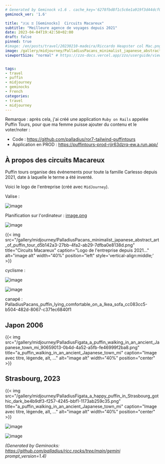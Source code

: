 ```yaml
---
# Generated by Geminock v1.6 . cache_key='6278fbd8f1c5c6e1a919f3d44dcf0eecd5d129d55207d50d9c79b82118531c88-fr.yaml'
geminock_ver: '1.6'

title: "🇫🇷 ♊ [Geminocks]  Circuits Macareux"
subtitle: "Meilleure agence de voyages depuis 2021"
date: 2023-04-04T19:42:58+02:00
draft: false
pinned: true
#image: /en/posts/travel/20230210-madeira/Riccardo Heapster col Mac.png
image: /gallery/midjourney/PalladiusPacans_minimalist_japanese_abstract_art_of_puffin_tour_d5b142a3-27bb-4fa2-ab29-7dfba0e8138d.png
viewportSize: "normal" # https://zzo-docs.vercel.app/zzo/userguide/viewportsize/


tags:
- travel
- puffin
- midjourney
- geminocks
- French
categories:
- travel
- midjourney
---
```


Remarque : après cela, j'ai créé une application `Ruby on Rails` appelée Puffin Tours, pour que ma femme puisse ajouter
du contenu et le voter/noter :

* Code : <https://github.com/palladius/ror7-tailwind-puffintours>
* Application en PROD : <https://puffintours-prod-rjjr63dzrq-ew.a.run.app/>


## À propos des circuits Macareux

Puffin tours organise des événements pour toute la famille Carlesso depuis 2021, date à laquelle le terme a été inventé.

Voici le logo de l'entreprise (créé avec `MidJourney`).

Valise :

![image](/gallery/midjourney/PalladiusPacans_a_puffin_sleeping_in_a_bed_with_beside_an_open__3d7dfdd9-fb23-4750-97e8-e59cbe642a73.png)

Planification sur l'ordinateur : [image.png](http://localhost:1313/gallery/midjourney/PalladiusPacans_a_puffin_with_yellow_hat_typing_on_his_Macbook__51a145b4-4ef0-4ccc-85fa-0c29f503b4e0.png)

![image](http://localhost:1313/gallery/midjourney/PalladiusPacans_puffin_riding_a_Vespa_in_the_style_of_pixar_4edc730f-84a2-4431-818e-1f43900daafa.png)

{{< img
    src="/gallery/midjourney/PalladiusPacans_minimalist_japanese_abstract_art_of_puffin_tour_d5b142a3-27bb-4fa2-ab29-7dfba0e8138d.png"
    title="Circuits Macareux"
    caption="Logo de l'entreprise depuis 2021..." alt="image alt" width="40%" position="left" style='vertical-align:middle;' >}}

cyclisme :

![image](/gallery/midjourney/PalladiusPacans_a_puffin_riding_a_Colnago_bike_up_the_mountains_007a3bde-d52d-4061-8001-eb47da59e025.png)

![image](/gallery/midjourney/PalladiusPacans_a_puffin_eating_spaghetti_al_pesto_e71089ff-00b4-4bba-ad15-a04f284d5d27.png)

canapé : PalladiusPacans_puffin_lying_comfortable_on_a_Ikea_sofa_cc083cc5-b504-482d-8067-c371ec6840f1

## Japon 2006

{{< img src="/gallery/midjourney/PalladiusFigata_a_puffin_walking_in_an_ancient_Japanese_town_mi_90659013-0b4d-4a52-a5fb-fe46999f2ba8.png" title="a_puffin_walking_in_an_ancient_Japanese_town_mi" caption="Image avec titre, légende, alt, ..." alt="image alt" width="40%" position="center" >}}




## Strasbourg, 2023

{{< img src="/gallery/midjourney/PalladiusFigata_a_happy_puffin_in_Strasbourg_gothic_dark_be4b9df3-f257-4245-bbf1-1173ab259c35.png" title="a_puffin_walking_in_an_ancient_Japanese_town_mi" caption="Image avec titre, légende, alt, ..." alt="image alt" width="40%" position="center" >}}

![image](/gallery/midjourney/PalladiusPacans_a_puffin_walking_around_Strasbourg_and_a_bit_wo_1ea1b1ba-0ba3-45d1-91d5-b506da365a5d.png)


![image](/gallery/midjourney/PalladiusPacans_a_puffin_in_Strasbourg_alsacian_buildings_sippi_b5975fd8-1327-40d5-b4f3-2c0f6cddd9ed.png)


*(Generated by Geminocks: https://github.com/palladius/ricc.rocks/tree/main/gemini prompt_version=1.4)*